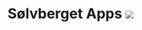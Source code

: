 # Sølvberget Apps <a href="http://80.203.160.221:3501/viewType.html?buildTypeId=SB_MASTER&tab=buildTypeStatusDiv&guest=1"><img src="http://80.203.160.221:3501/app/rest/builds/buildType:(id:SB_MASTER)/statusIcon"/></a>
